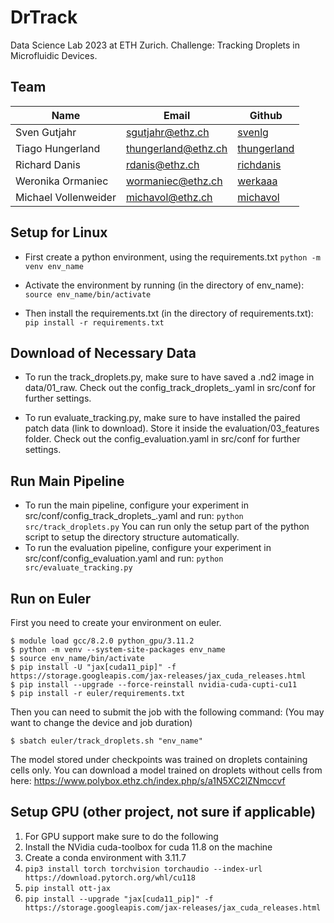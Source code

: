 # DrTrack

Data Science Lab 2023 at ETH Zurich. Challenge: Tracking Droplets in Microfluidic Devices.

## Team
| Name                 | Email               | Github                                        |
| -------------------- |---------------------| --------------------------------------------- |
| Sven Gutjahr | sgutjahr@ethz.ch    | [svenlg](https://github.com/svenlg) |
| Tiago Hungerland     | thungerland@ethz.ch | [thungerland](https://github.com/thungerland)         |
| Richard Danis        | rdanis@ethz.ch      | [richdanis](https://github.com/richdanis)     |
| Weronika Ormaniec        | wormaniec@ethz.ch   | [werkaaa](https://github.com/werkaaa)     |
| Michael Vollenweider        | michavol@ethz.ch    | [michavol](https://github.com/michavol)     |

## Setup for Linux
- First create a python environment, using the requirements.txt
```python -m venv env_name```

- Activate the environment by running (in the directory of env_name):
```source env_name/bin/activate```

- Then install the requirements.txt (in the directory of requirements.txt):
```pip install -r requirements.txt```

## Download of Necessary Data
- To run the track_droplets.py, make sure to have saved a .nd2 image in data/01_raw.
Check out the config_track_droplets_.yaml in src/conf for further settings.

- To run evaluate_tracking.py, make sure to have installed the paired patch data (link to download). 
Store it inside the evaluation/03_features folder. Check out the config_evaluation.yaml in src/conf for further settings.

## Run Main Pipeline
- To run the main pipeline, configure your experiment in src/conf/config_track_droplets_.yaml and run:
```python src/track_droplets.py```
You can run only the setup part of the python script to setup the directory structure automatically.
- To run the evaluation pipeline, configure your experiment in src/conf/config_evaluation.yaml and run:
```python src/evaluate_tracking.py```

## Run on Euler
First you need to create your environment on euler.
```
$ module load gcc/8.2.0 python_gpu/3.11.2
$ python -m venv --system-site-packages env_name
$ source env_name/bin/activate
$ pip install -U "jax[cuda11_pip]" -f https://storage.googleapis.com/jax-releases/jax_cuda_releases.html
$ pip install --upgrade --force-reinstall nvidia-cuda-cupti-cu11
$ pip install -r euler/requirements.txt
```
Then you can need to submit the job with the following command:
(You may want to change the device and job duration)
```
$ sbatch euler/track_droplets.sh "env_name"
```

The model stored under checkpoints was trained on droplets containing cells only.
You can download a model trained on droplets without cells from here:
https://www.polybox.ethz.ch/index.php/s/a1N5XC2lZNmccvf

## Setup GPU (other project, not sure if applicable)
1. For GPU support make sure to do the following
2. Install the NVidia cuda-toolbox for cuda 11.8 on the machine
3. Create a conda environment with 3.11.7
4. ```pip3 install torch torchvision torchaudio --index-url https://download.pytorch.org/whl/cu118```
5. ```pip install ott-jax```
6. ```pip install --upgrade "jax[cuda11_pip]" -f https://storage.googleapis.com/jax-releases/jax_cuda_releases.html```

